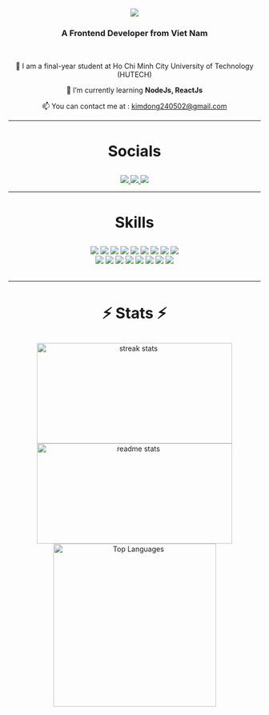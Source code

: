<h1 align="center">
    <img src="https://readme-typing-svg.herokuapp.com/?font=Righteous&size=35&center=true&vCenter=true&width=500&height=70&duration=4000&lines=Hi+There!+👋;+I'm+Nam+Huynh!;" />
</h1>

<h3 align="center">A Frontend Developer from Viet Nam </h3>

<br/>
<div align="center">
 
 🔭  I am a final-year student at Ho Chi Minh City University of Technology (HUTECH)
 
 🌱 I’m currently learning **NodeJs, ReactJs**

📫 You can contact me at :  [kimdong240502@gmail.com](mailto:kimdong240502@gmail.com)
</div>

 <hr/>

<div align="center"> 
  <h3 style="text-decoration: none; font-size:  30px;">Socials</h3>
  <a href="https://www.linkedin.com/in/nam-huynh-7b3a79176/" target="_blank">
    <img src="https://img.shields.io/badge/LinkedIn-0077B5?style=for-the-badge&logo=linkedin&logoColor=white" target="_blank" />
  </a>
  <a href="https://www.facebook.com/nam.kelvil.12/" target="_blank">
     <img src="https://img.shields.io/badge/Facebook-0077B5?style=for-the-badge&logo=facebook&logoColor=white" target="_blank" /> 
  </a>
  <a href="https://www.topcv.vn/p/huynh-nam-5687179?ta_source=ViewProfileInMenubar" target="_blank">
    <img src="https://img.shields.io/badge/TopCV-FF5900?style=for-the-badge&logo=topcv&logoColor=white" />
  </a>
</div>

 <hr/>
 
<div align="center">
    <h3 style="text-decoration: none; font-size:  30px;">Skills</h3>
    <!-- Ngôn ngữ lập trình -->
    <img src="https://skillicons.dev/icons?i=c" />
    <img src="https://skillicons.dev/icons?i=cpp" />
    <img src="https://skillicons.dev/icons?i=cs" />
    <img src="https://skillicons.dev/icons?i=python" />
    <img src="https://skillicons.dev/icons?i=java" />
    <img src="https://skillicons.dev/icons?i=javascript" />
    <img src="https://skillicons.dev/icons?i=typescript" />
    <img src="https://skillicons.dev/icons?i=html" />
    <img src="https://skillicons.dev/icons?i=css" /><br>
    <!-- Công cụ và framework -->
    <img src="https://skillicons.dev/icons?i=react" />
    <img src="https://skillicons.dev/icons?i=bootstrap" />
    <img src="https://skillicons.dev/icons?i=git" />
    <img src="https://skillicons.dev/icons?i=mongodb" />
    <img src="https://skillicons.dev/icons?i=nextjs" />
    <img src="https://skillicons.dev/icons?i=mysql" />
    <img src="https://skillicons.dev/icons?i=django" />
    <img src="https://skillicons.dev/icons?i=dotnet" /><br>
</div>


<br/>

 <hr/>

<div align="center">
    <h3 style="text-decoration: none; font-size:  30px;">⚡ Stats ⚡</h3>
    <img width="390" height="200" src="https://github-readme-streak-stats-salesp07.vercel.app/?user=KevinHuynh101&count_private=true&theme=react&border_radius=10" alt="streak stats"/><br>
    <img width="390" height="200" src="https://github-readme-stats-salesp07.vercel.app/api?username=KevinHuynh101&count_private=true&show_icons=true&theme=react&rank_icon=github&border_radius=10" alt="readme stats" /><br>
    <img width="325" src="https://github-readme-stats.vercel.app/api/top-langs/?username=KevinHuynh101&langs_count=10&title_color=0891b2&text_color=ffffff&icon_color=0891b2&bg_color=1c1917&hide_border=true&locale=en&custom_title=Top%20%Languages" alt="Top Languages" />
</div>



  
